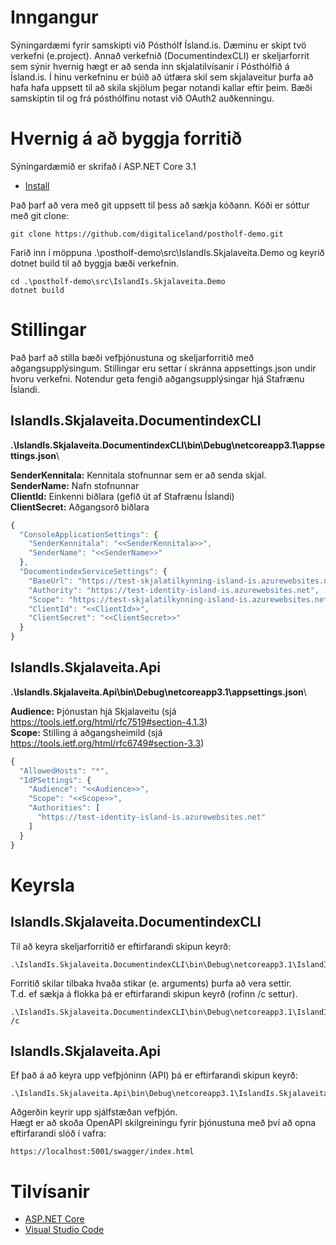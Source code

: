 # Inngangur 
Sýningardæmi fyrir samskipti við Pósthólf Ísland.is.  Dæminu er skipt tvö verkefni (e.project).  Annað verkefnið (DocumentindexCLI) er skeljarforrit sem sýnir hvernig hægt er að senda inn skjalatilvísanir í Pósthólfið á Ísland.is.
Í hinu verkefninu er búið að útfæra skil sem skjalaveitur þurfa að hafa hafa uppsett til að skila skjölum þegar notandi kallar eftir þeim.  Bæði samskiptin til og frá pósthólfinu notast við OAuth2 auðkenningu.


# Hvernig á að byggja forritið

Sýningardæmið er skrifað í ASP.NET Core 3.1

* [Install](https://www.microsoft.com/net/download/core#/current) 

Það þarf að vera með git uppsett til þess að sækja kóðann.
Kóði er sóttur með git clone:
```
git clone https://github.com/digitaliceland/postholf-demo.git
```
Farið inn í möppuna .\postholf-demo\src\IslandIs.Skjalaveita.Demo og keyrið dotnet build til að byggja bæði verkefnin.
```
cd .\postholf-demo\src\IslandIs.Skjalaveita.Demo
dotnet build
```
# Stillingar

Það þarf að stilla bæði vefþjónustuna og skeljarforritið með aðgangsupplýsingum.
Stillingar eru settar í skránna appsettings.json undir hvoru verkefni.
Notendur geta fengið aðgangsupplýsingar hjá Stafrænu Íslandi.

## IslandIs.Skjalaveita.DocumentindexCLI
**.\IslandIs.Skjalaveita.DocumentindexCLI\bin\Debug\netcoreapp3.1\appsettings.json**\

**SenderKennitala:** Kennitala stofnunnar sem er að senda skjal.\
**SenderName:** Nafn stofnunnar\
**ClientId:** Einkenni biðlara (gefið út af Stafrænu Íslandi)\
**ClientSecret:** Aðgangsorð biðlara

```javascript
{
  "ConsoleApplicationSettings": {
    "SenderKennitala": "<<SenderKennitala>>",
    "SenderName": "<<SenderName>>"
  },
  "DocumentindexServiceSettings": {
    "BaseUrl": "https://test-skjalatilkynning-island-is.azurewebsites.net/api/v1/documentindexes/",
    "Authority": "https://test-identity-island-is.azurewebsites.net",
    "Scope": "https://test-skjalatilkynning-island-is.azurewebsites.net/.default",
    "ClientId": "<<ClientId>>",
    "ClientSecret": "<<ClientSecret>>"
  }
}
```

## IslandIs.Skjalaveita.Api
**.\IslandIs.Skjalaveita.Api\bin\Debug\netcoreapp3.1\appsettings.json**\

**Audience:** Þjónustan hjá Skjalaveitu (sjá https://tools.ietf.org/html/rfc7519#section-4.1.3)  
**Scope:** Stilling á aðgangsheimild (sjá https://tools.ietf.org/html/rfc6749#section-3.3)

```javascript
{
  "AllowedHosts": "*",
  "IdPSettings": {
    "Audience": "<<Audience>>",
    "Scope": "<<Scope>>",
    "Authorities": [
      "https://test-identity-island-is.azurewebsites.net"
    ]
  }
}
```

# Keyrsla

## IslandIs.Skjalaveita.DocumentindexCLI

Til að keyra skeljarforritið er eftirfarandi skipun keyrð:
```
.\IslandIs.Skjalaveita.DocumentindexCLI\bin\Debug\netcoreapp3.1\IslandIs.Skjalaveita.DocumentindexCLI
```
Forritið skilar tilbaka hvaða stikar (e. arguments) þurfa að vera settir.\
T.d. ef sækja á flokka þá er eftirfarandi skipun keyrð (rofinn /c settur).
```
.\IslandIs.Skjalaveita.DocumentindexCLI\bin\Debug\netcoreapp3.1\IslandIs.Skjalaveita.DocumentindexCLI /c
```
## IslandIs.Skjalaveita.Api

Ef það á að keyra upp vefþjóninn (API) þá er eftirfarandi skipun keyrð:
```
.\IslandIs.Skjalaveita.Api\bin\Debug\netcoreapp3.1\IslandIs.Skjalaveita.Api
```
Aðgerðin keyrir upp sjálfstæðan vefþjón.\
Hægt er að skoða OpenAPI skilgreiningu fyrir þjónustuna með því að opna eftirfarandi slóð í vafra:
```
https://localhost:5001/swagger/index.html
```

# Tilvísanir

- [ASP.NET Core](https://github.com/aspnet/Home)
- [Visual Studio Code](https://github.com/Microsoft/vscode)
